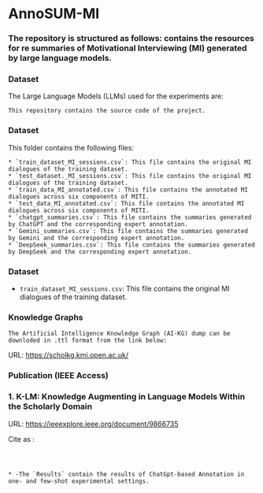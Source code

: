 # AnnoSUM-MI
### The repository is structured as follows: contains the resources for  re summaries of Motivational Interviewing (MI) generated by large language models.


### Dataset
The Large Language Models (LLMs) used for the experiments are: 
```
This repository contains the source code of the project.  
```
### Dataset
This folder contains the following files:
```
* `train_dataset_MI_sessions.csv`: This file contains the original MI dialogues of the training dataset.
* `test_dataset._MI_sessions.csv`: This file contains the original MI dialogues of the training dataset.
* `train_data_MI_annotated.csv`: This file contains the annotated MI dialogues across six components of MITI.
* `test_data_MI_annotated.csv`: This file contains the annotated MI dialogues across six components of MITI.
* `chatgpt_summaries.csv`: This file contains the summaries generated by ChatGPT and the corresponding expert annotation. 
* `Gemini_summaries.csv`: This file contains the summaries generated by Gemini and the corresponding expert annotation.
* `DeepSeek_summaries.csv`: This file contains the summaries generated by DeepSeek and the corresponding expert annotation.
```

### Dataset
* `train_dataset_MI_sessions.csv`: This file contains the original MI dialogues of the training dataset.
  
### Knowledge Graphs
```
The Artificial Intelligence Knowledge Graph (AI-KG) dump can be downloded in .ttl format from the link below:
```
URL: https://scholkg.kmi.open.ac.uk/

### Publication (IEEE Access)
### 1. K-LM: Knowledge Augmenting in Language Models Within the Scholarly Domain
URL: https://ieeexplore.ieee.org/document/9866735 

Cite as :

``` 



* -The `Results` contain the results of ChatGpt-based Annotation in one- and few-shot experimental settings. 















